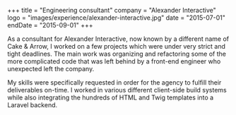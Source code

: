 +++
title = "Engineering consultant"
company = "Alexander Interactive"
logo = "images/experience/alexander-interactive.jpg"
date = "2015-07-01"
endDate = "2015-09-01"
+++

As a consultant for Alexander Interactive, now known by a different name of Cake
& Arrow, I worked on a few projects which were under very strict and tight
deadlines. The main work was organizing and refactoring some of the more
complicated code that was left behind by a front-end engineer who unexpected
left the company.

My skills were specifically requested in order for the agency to fulfill their
deliverables on-time. I worked in various different client-side build systems
while also integrating the hundreds of HTML and Twig templates into a Laravel
backend.

